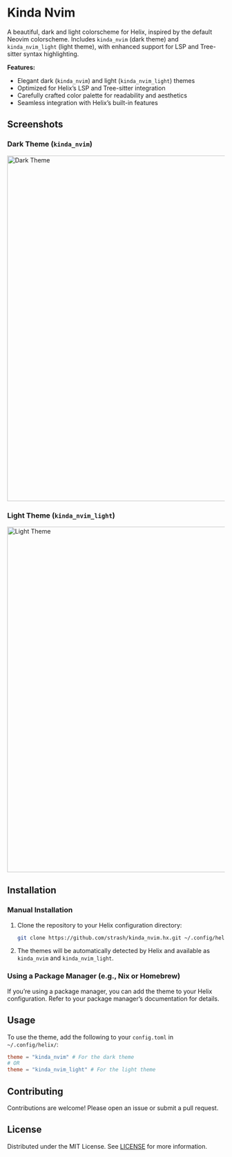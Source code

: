 # Kinda Nvim

A beautiful, dark and light colorscheme for Helix, inspired by the default Neovim colorscheme. Includes `kinda_nvim` (dark theme) and `kinda_nvim_light` (light theme), with enhanced support for LSP and Tree-sitter syntax highlighting.

**Features:**
- Elegant dark (`kinda_nvim`) and light (`kinda_nvim_light`) themes
- Optimized for Helix’s LSP and Tree-sitter integration
- Carefully crafted color palette for readability and aesthetics
- Seamless integration with Helix’s built-in features

## Screenshots

### Dark Theme (`kinda_nvim`)
<img width="800" alt="Dark Theme" src="https://github.com/user-attachments/assets/275bd258-8940-4d0f-a4d5-70736e7cc63d" />

### Light Theme (`kinda_nvim_light`)
<img width="800" alt="Light Theme" src="https://github.com/user-attachments/assets/eafff380-9da0-4d08-b9a2-2de2573aca19" />

## Installation

### Manual Installation
1. Clone the repository to your Helix configuration directory:
   ```bash
   git clone https://github.com/strash/kinda_nvim.hx.git ~/.config/helix/themes/kinda_nvim
   ```
2. The themes will be automatically detected by Helix and available as `kinda_nvim` and `kinda_nvim_light`.

### Using a Package Manager (e.g., Nix or Homebrew)
If you’re using a package manager, you can add the theme to your Helix configuration. Refer to your package manager’s documentation for details.

## Usage

To use the theme, add the following to your `config.toml` in `~/.config/helix/`:
```toml
theme = "kinda_nvim" # For the dark theme
# OR
theme = "kinda_nvim_light" # For the light theme
```

## Contributing

Contributions are welcome! Please open an issue or submit a pull request.

## License

Distributed under the MIT License. See [LICENSE](https://github.com/strash/kinda_nvim.hx/blob/main/LICENSE) for more information.


